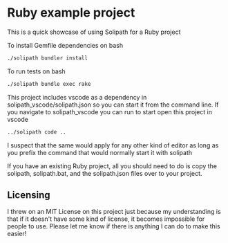 # Ruby example project
This is a quick showcase of using Solipath for a Ruby project

To install Gemfile dependencies on bash
```bash
./solipath bundler install
```

To run tests on bash
```bash
./solipath bundle exec rake
```

This project includes vscode as a dependency in solipath_vscode/solipath.json so you can start it from the command line.
If you navigate to solipath_vscode you can run to start open this project in vscode
```bash
../solipath code ..
```

I suspect that the same would apply for any other kind of editor as long as you prefix the command that would normally start it with solipath

If you have an existing Ruby project, all you should need to do is copy the solipath, solipath.bat, and the solipath.json files over to your project.


## Licensing
I threw on an MIT License on this project just because my understanding is that if it doesn't have some kind of license, it becomes impossible for people to use. Please let me know if there is anything I can do to make this easier!
